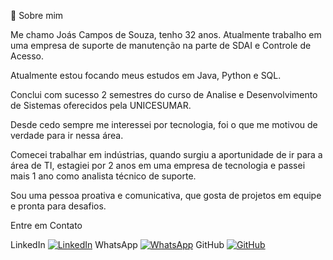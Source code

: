 
🚀 Sobre mim

Me chamo Joás Campos de Souza, tenho 32 anos.
Atualmente trabalho em uma empresa de suporte de manutenção na parte de SDAI e Controle de Acesso.

Atualmente estou focando meus estudos em Java, Python e SQL.

Conclui com sucesso 2 semestres do curso de Analise e Desenvolvimento de Sistemas oferecidos pela UNICESUMAR.

Desde cedo sempre me interessei por tecnologia, foi o que me motivou de verdade para ir nessa área.

Comecei trabalhar em indústrias, quando surgiu a aportunidade de ir para a área de TI, estagiei por 2 anos em uma empresa de tecnologia e passei mais 1 ano como analista técnico de suporte.

Sou uma pessoa proativa e comunicativa, que gosta de projetos em equipe e pronta para desafios.



Entre em Contato

LinkedIn
[![LinkedIn](https://img.shields.io/badge/LinkedIn-0077B5?style=for-the-badge&logo=linkedin&logoColor=white)](https://www.linkedin.com/in/joás-campos/)
WhatsApp 
[![WhatsApp](https://img.shields.io/badge/WhatsApp-25D366?style=for-the-badge&logo=whatsapp&logoColor=white)](https://wa.me/5581992798616)
GitHub
	[![GitHub](https://img.shields.io/badge/GitHub-100000?style=for-the-badge&logo=github&logoColor=white)](https://github.com/joascampos)

